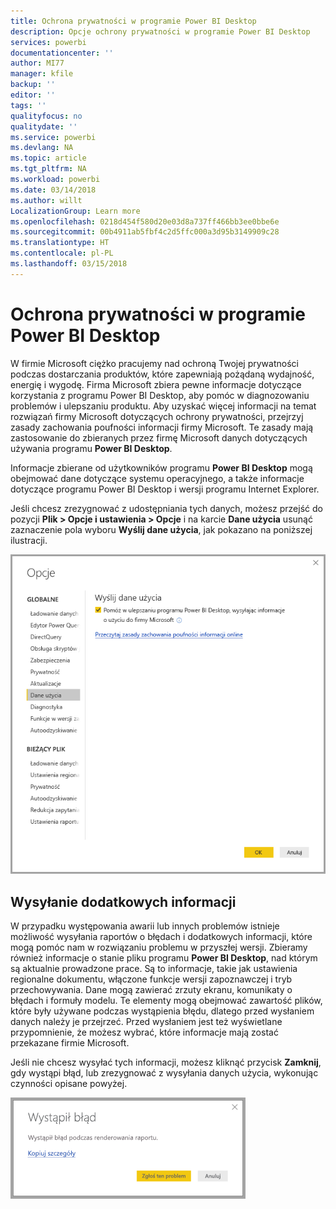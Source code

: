 ```yaml
---
title: Ochrona prywatności w programie Power BI Desktop
description: Opcje ochrony prywatności w programie Power BI Desktop
services: powerbi
documentationcenter: ''
author: MI77
manager: kfile
backup: ''
editor: ''
tags: ''
qualityfocus: no
qualitydate: ''
ms.service: powerbi
ms.devlang: NA
ms.topic: article
ms.tgt_pltfrm: NA
ms.workload: powerbi
ms.date: 03/14/2018
ms.author: willt
LocalizationGroup: Learn more
ms.openlocfilehash: 0218d454f580d20e03d8a737ff466bb3ee0bbe6e
ms.sourcegitcommit: 00b4911ab5fbf4c2d5ffc000a3d95b3149909c28
ms.translationtype: HT
ms.contentlocale: pl-PL
ms.lasthandoff: 03/15/2018
---
```

# <a name="power-bi-desktop-privacy"></a>Ochrona prywatności w programie Power BI Desktop

W firmie Microsoft ciężko pracujemy nad ochroną Twojej prywatności podczas dostarczania produktów, które zapewniają pożądaną wydajność, energię i wygodę. Firma Microsoft zbiera pewne informacje dotyczące korzystania z programu Power BI Desktop, aby pomóc w diagnozowaniu problemów i ulepszaniu produktu. Aby uzyskać więcej informacji na temat rozwiązań firmy Microsoft dotyczących ochrony prywatności, przejrzyj zasady zachowania poufności informacji firmy Microsoft. Te zasady mają zastosowanie do zbieranych przez firmę Microsoft danych dotyczących używania programu **Power BI Desktop**.
 
Informacje zbierane od użytkowników programu **Power BI Desktop** mogą obejmować dane dotyczące systemu operacyjnego, a także informacje dotyczące programu Power BI Desktop i wersji programu Internet Explorer. 
 
Jeśli chcesz zrezygnować z udostępniania tych danych, możesz przejść do pozycji **Plik > Opcje i ustawienia > Opcje** i na karcie **Dane użycia** usunąć zaznaczenie pola wyboru **Wyślij dane użycia**, jak pokazano na poniższej ilustracji.

![Ustawienia opcji Wyślij dane użycia](media/desktop-privacy/privacy_01.png)

## <a name="sending-additional-information"></a>Wysyłanie dodatkowych informacji

W przypadku występowania awarii lub innych problemów istnieje możliwość wysyłania raportów o błędach i dodatkowych informacji, które mogą pomóc nam w rozwiązaniu problemu w przyszłej wersji. Zbieramy również informacje o stanie pliku programu **Power BI Desktop**, nad którym są aktualnie prowadzone prace. Są to informacje, takie jak ustawienia regionalne dokumentu, włączone funkcje wersji zapoznawczej i tryb przechowywania. Dane mogą zawierać zrzuty ekranu, komunikaty o błędach i formuły modelu. Te elementy mogą obejmować zawartość plików, które były używane podczas wystąpienia błędu, dlatego przed wysłaniem danych należy je przejrzeć. Przed wysłaniem jest też wyświetlane przypomnienie, że możesz wybrać, które informacje mają zostać przekazane firmie Microsoft.  
 
Jeśli nie chcesz wysyłać tych informacji, możesz kliknąć przycisk **Zamknij**, gdy wystąpi błąd, lub zrezygnować z wysyłania danych użycia, wykonując czynności opisane powyżej. 

![Okno dialogowe awarii](media/desktop-privacy/privacy_02.png)

